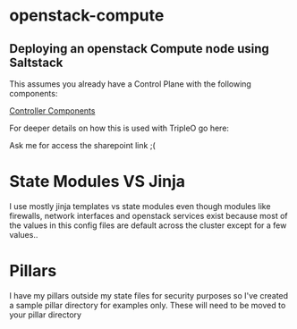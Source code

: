 # openstack-compute

## Deploying an openstack Compute node using Saltstack 
This assumes you already have a Control Plane with the following components:

[Controller Components](ControllerReqs.md)

For deeper details on how this is used with TripleO go here:

Ask me for access the sharepoint link ;(

# State Modules VS Jinja

I use mostly jinja templates vs state modules even  though modules like firewalls, network interfaces and openstack services exist because most of the values in this config files are default across the cluster except for a few values..

# Pillars
I have my pillars outside my state files for security purposes so I've created a sample pillar directory for examples only.  These will need to be moved to your pillar directory

